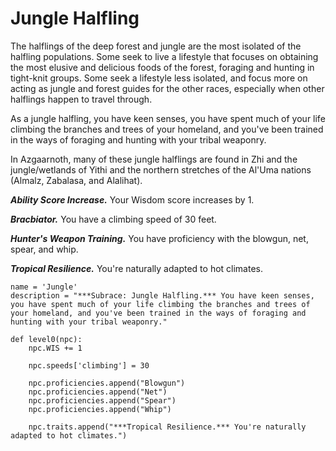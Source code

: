 # Jungle Halfling
The halflings of the deep forest and jungle are the most isolated of the halfling populations. Some seek to live a lifestyle that focuses on obtaining the most elusive and delicious foods of the forest, foraging and hunting in tight-knit groups. Some seek a lifestyle less isolated, and focus more on acting as jungle and forest guides for the other races, especially when other halflings happen to travel through. 

As a jungle halfling, you have keen senses, you have spent much of your life climbing the branches and trees of your homeland, and you've been trained in the ways of foraging and hunting with your tribal weaponry.

In Azgaarnoth, many of these jungle halflings are found in Zhi and the jungle/wetlands of Yithi and the northern stretches of the Al'Uma nations (Almalz, Zabalasa, and Alalihat).

***Ability Score Increase.*** Your Wisdom score increases by 1.

***Bracbiator.*** You have a climbing speed of 30 feet.

***Hunter's Weapon Training.*** You have proficiency with the blowgun, net, spear, and whip.

***Tropical Resilience.*** You're naturally adapted to hot climates.

```
name = 'Jungle'
description = "***Subrace: Jungle Halfling.*** You have keen senses, you have spent much of your life climbing the branches and trees of your homeland, and you've been trained in the ways of foraging and hunting with your tribal weaponry."

def level0(npc):
    npc.WIS += 1

    npc.speeds['climbing'] = 30

    npc.proficiencies.append("Blowgun")
    npc.proficiencies.append("Net")
    npc.proficiencies.append("Spear")
    npc.proficiencies.append("Whip")

    npc.traits.append("***Tropical Resilience.*** You're naturally adapted to hot climates.")
```
